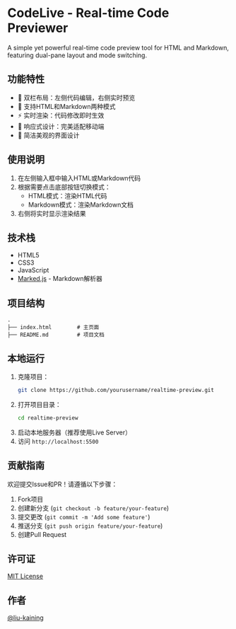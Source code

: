 # CodeLive - Real-time Code Previewer

A simple yet powerful real-time code preview tool for HTML and Markdown, featuring dual-pane layout and mode switching.

## 功能特性

- 🎯 双栏布局：左侧代码编辑，右侧实时预览
- 🔄 支持HTML和Markdown两种模式
- ⚡ 实时渲染：代码修改即时生效
- 📱 响应式设计：完美适配移动端
- 🎨 简洁美观的界面设计

## 使用说明

1. 在左侧输入框中输入HTML或Markdown代码
2. 根据需要点击底部按钮切换模式：
   - HTML模式：渲染HTML代码
   - Markdown模式：渲染Markdown文档
3. 右侧将实时显示渲染结果

## 技术栈

- HTML5
- CSS3
- JavaScript
- [Marked.js](https://github.com/markedjs/marked) - Markdown解析器

## 项目结构

```
.
├── index.html        # 主页面
├── README.md         # 项目文档
```

## 本地运行

1. 克隆项目：
   ```bash
   git clone https://github.com/yourusername/realtime-preview.git
   ```
2. 打开项目目录：
   ```bash
   cd realtime-preview
   ```
3. 启动本地服务器（推荐使用Live Server）
4. 访问 `http://localhost:5500`

## 贡献指南

欢迎提交Issue和PR！请遵循以下步骤：

1. Fork项目
2. 创建新分支 (`git checkout -b feature/your-feature`)
3. 提交更改 (`git commit -m 'Add some feature'`)
4. 推送分支 (`git push origin feature/your-feature`)
5. 创建Pull Request

## 许可证

[MIT License](LICENSE)

## 作者

[@liu-kaining](https://github.com/liu-kaining)
